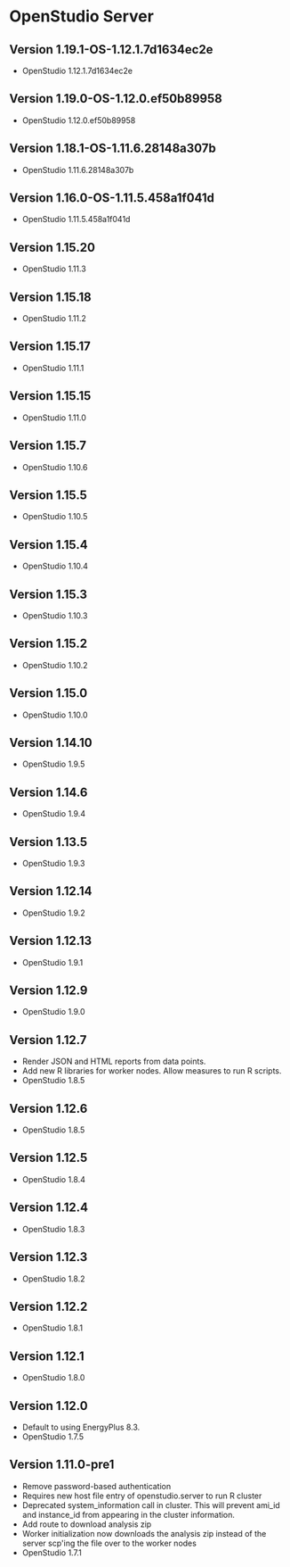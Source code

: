 OpenStudio Server
==================================

Version 1.19.1-OS-1.12.1.7d1634ec2e
--------------
* OpenStudio 1.12.1.7d1634ec2e

Version 1.19.0-OS-1.12.0.ef50b89958
--------------
* OpenStudio 1.12.0.ef50b89958

Version 1.18.1-OS-1.11.6.28148a307b
--------------
* OpenStudio 1.11.6.28148a307b

Version 1.16.0-OS-1.11.5.458a1f041d
--------------
* OpenStudio 1.11.5.458a1f041d

Version 1.15.20
--------------
* OpenStudio 1.11.3

Version 1.15.18
--------------
* OpenStudio 1.11.2

Version 1.15.17
--------------
* OpenStudio 1.11.1

Version 1.15.15
--------------
* OpenStudio 1.11.0

Version 1.15.7
--------------
* OpenStudio 1.10.6

Version 1.15.5
--------------
* OpenStudio 1.10.5

Version 1.15.4
--------------
* OpenStudio 1.10.4

Version 1.15.3
--------------
* OpenStudio 1.10.3

Version 1.15.2
--------------
* OpenStudio 1.10.2

Version 1.15.0
--------------
* OpenStudio 1.10.0

Version 1.14.10
--------------
* OpenStudio 1.9.5

Version 1.14.6
--------------
* OpenStudio 1.9.4

Version 1.13.5
--------------
* OpenStudio 1.9.3

Version 1.12.14
--------------
* OpenStudio 1.9.2

Version 1.12.13
--------------
* OpenStudio 1.9.1

Version 1.12.9
--------------
* OpenStudio 1.9.0

Version 1.12.7
--------------
* Render JSON and HTML reports from data points.
* Add new R libraries for worker nodes. Allow measures to run R scripts.
* OpenStudio 1.8.5

Version 1.12.6
--------------
* OpenStudio 1.8.5

Version 1.12.5
--------------
* OpenStudio 1.8.4

Version 1.12.4
--------------
* OpenStudio 1.8.3

Version 1.12.3
--------------
* OpenStudio 1.8.2

Version 1.12.2
--------------
* OpenStudio 1.8.1

Version 1.12.1
--------------
* OpenStudio 1.8.0

Version 1.12.0
--------------
* Default to using EnergyPlus 8.3.
* OpenStudio 1.7.5

Version 1.11.0-pre1
-------------------
* Remove password-based authentication
* Requires new host file entry of openstudio.server to run R cluster
* Deprecated system_information call in cluster. This will prevent ami_id and instance_id from appearing in the cluster information.
* Add route to download analysis zip
* Worker initialization now downloads the analysis zip instead of the server scp'ing the file over to the worker nodes
* OpenStudio 1.7.1
